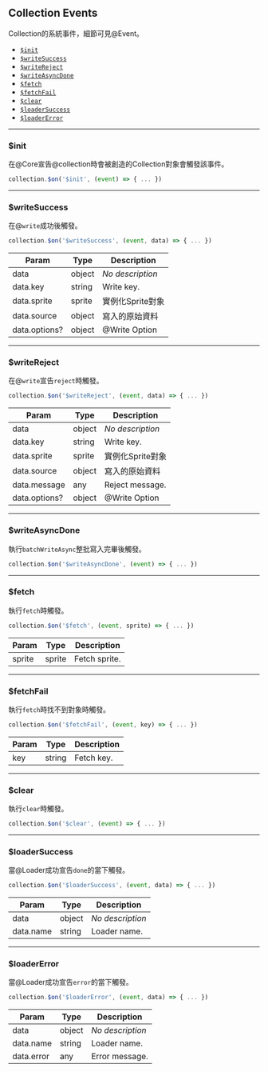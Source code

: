 ## Collection Events

Collection的系統事件，細節可見@Event。

 * [`$init`](#init)
 * [`$writeSuccess`](#writesuccess)
 * [`$writeReject`](#writereject)
 * [`$writeAsyncDone`](#writeasyncdone)
 * [`$fetch`](#fetch)
 * [`$fetchFail`](#fetchfail)
 * [`$clear`](#clear)
 * [`$loaderSuccess`](#loadersuccess)
 * [`$loaderError`](#loadererror)

---

### $init

在@Core宣告@collection時會被創造的Collection對象會觸發該事件。

```js
collection.$on('$init', (event) => { ... })
```

---

### $writeSuccess

在@`write`成功後觸發。

```js
collection.$on('$writeSuccess', (event, data) => { ... })
```

| Param         | Type    | Description           |
| ---           | ---     | ---                   |
| data          | object  | _No description_      |
| data.key      | string  | Write key.            |
| data.sprite   | sprite  | 實例化Sprite對象        |
| data.source   | object  | 寫入的原始資料          |
| data.options? | object  | @Write Option         |

---

### $writeReject

在@`write`宣告`reject`時觸發。

```js
collection.$on('$writeReject', (event, data) => { ... })
```

| Param         | Type    | Description           |
| ---           | ---     | ---                   |
| data          | object  | _No description_      |
| data.key      | string  | Write key.            |
| data.sprite   | sprite  | 實例化Sprite對象        |
| data.source   | object  | 寫入的原始資料          |
| data.message  | any     | Reject message.       |
| data.options? | object  | @Write Option         |

---

### $writeAsyncDone

執行`batchWriteAsync`整批寫入完畢後觸發。

```js
collection.$on('$writeAsyncDone', (event) => { ... })
```

---

### $fetch

執行`fetch`時觸發。

```js
collection.$on('$fetch', (event, sprite) => { ... })
```

| Param         | Type    | Description           |
| ---           | ---     | ---                   |
| sprite        | sprite  | Fetch sprite.         |

---

### $fetchFail

執行`fetch`時找不到對象時觸發。

```js
collection.$on('$fetchFail', (event, key) => { ... })
```

| Param         | Type    | Description           |
| ---           | ---     | ---                   |
| key           | string  | Fetch key.            |

---

### $clear

執行`clear`時觸發。

```js
collection.$on('$clear', (event) => { ... })
```

---

### $loaderSuccess

當@Loader成功宣告`done`的當下觸發。

```js
collection.$on('$loaderSuccess', (event, data) => { ... })
```

| Param         | Type    | Description           |
| ---           | ---     | ---                   |
| data          | object  | _No description_      |
| data.name     | string  | Loader name.          |

---

###  $loaderError

當@Loader成功宣告`error`的當下觸發。

```js
collection.$on('$loaderError', (event, data) => { ... })
```

| Param         | Type    | Description           |
| ---           | ---     | ---                   |
| data          | object  | _No description_      |
| data.name     | string  | Loader name.          |
| data.error    | any     | Error message.        |
